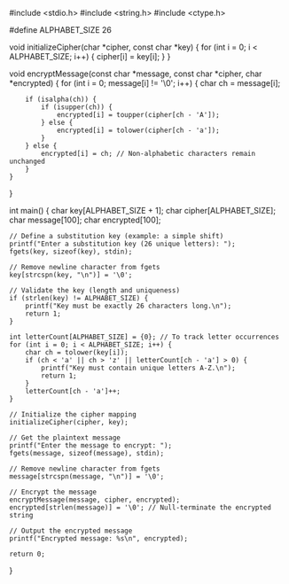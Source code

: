 #include <stdio.h>
#include <string.h>
#include <ctype.h>

#define ALPHABET_SIZE 26

void initializeCipher(char *cipher, const char *key) {
    for (int i = 0; i < ALPHABET_SIZE; i++) {
        cipher[i] = key[i];
    }
}

void encryptMessage(const char *message, const char *cipher, char *encrypted) {
    for (int i = 0; message[i] != '\0'; i++) {
        char ch = message[i];

        if (isalpha(ch)) {
            if (isupper(ch)) {
                encrypted[i] = toupper(cipher[ch - 'A']);
            } else {
                encrypted[i] = tolower(cipher[ch - 'a']);
            }
        } else {
            encrypted[i] = ch; // Non-alphabetic characters remain unchanged
        }
    }
}

int main() {
    char key[ALPHABET_SIZE + 1];
    char cipher[ALPHABET_SIZE];
    char message[100];
    char encrypted[100];

    // Define a substitution key (example: a simple shift)
    printf("Enter a substitution key (26 unique letters): ");
    fgets(key, sizeof(key), stdin);
    
    // Remove newline character from fgets
    key[strcspn(key, "\n")] = '\0';

    // Validate the key (length and uniqueness)
    if (strlen(key) != ALPHABET_SIZE) {
        printf("Key must be exactly 26 characters long.\n");
        return 1;
    }

    int letterCount[ALPHABET_SIZE] = {0}; // To track letter occurrences
    for (int i = 0; i < ALPHABET_SIZE; i++) {
        char ch = tolower(key[i]);
        if (ch < 'a' || ch > 'z' || letterCount[ch - 'a'] > 0) {
            printf("Key must contain unique letters A-Z.\n");
            return 1;
        }
        letterCount[ch - 'a']++;
    }

    // Initialize the cipher mapping
    initializeCipher(cipher, key);

    // Get the plaintext message
    printf("Enter the message to encrypt: ");
    fgets(message, sizeof(message), stdin);
    
    // Remove newline character from fgets
    message[strcspn(message, "\n")] = '\0';

    // Encrypt the message
    encryptMessage(message, cipher, encrypted);
    encrypted[strlen(message)] = '\0'; // Null-terminate the encrypted string

    // Output the encrypted message
    printf("Encrypted message: %s\n", encrypted);

    return 0;
}
